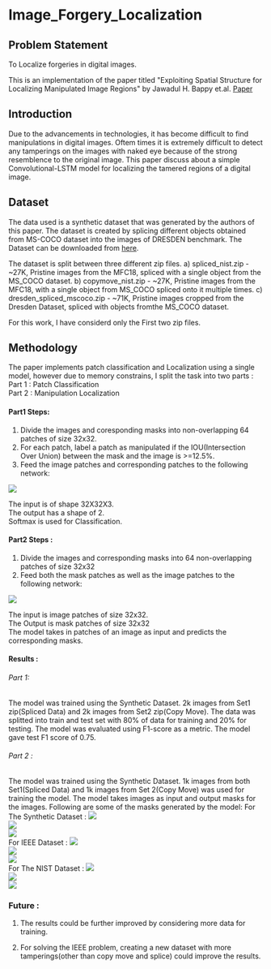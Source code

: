 # Image_Forgery_Localization


## Problem Statement
To Localize forgeries in digital images.

This is an implementation of the paper titled "Exploiting Spatial Structure for Localizing Manipulated Image Regions" by Jawadul H. Bappy et.al. [Paper](https://vcg.engr.ucr.edu/sites/g/files/rcwecm2661/files/2019-02/iccv_jawad.pdf)

## Introduction 

Due to the advancements in technologies, it has become difficult to find manipulations in digital images. Oftem times it is extremely difficult to detect any tamperings on the images with naked eye because of the strong resemblence to the original image. This paper discuss about a simple Convolutional-LSTM model for localizing the tamered regions of a digital image.

## Dataset

The data used is a synthetic dataset that was generated by the authors of this paper. The dataset is created by splicing different objects obtained from MS-COCO dataset into the images of DRESDEN benchmark. The Dataset can be downloaded from [here](https://www.dropbox.com/sh/palus3sq4zvdky0/AACu3s7KA5Fhr_BJUeDOxnTLa?dl=0). 

The dataset is split between three different zip files.
a) spliced_nist.zip - ~27K, Pristine images from the MFC18, spliced with a single object from the MS_COCO dataset.
b) copymove_nist.zip - ~27K, Pristine images from the MFC18, with a single object from MS_COCO spliced onto it multiple times.
c) dresden_spliced_mscoco.zip - ~71K, Pristine images cropped from the Dresden Dataset, spliced with objects fromthe MS_COCO    dataset.

For this work, I have considerd only the First two zip files.

## Methodology

The paper implements patch classification and Localization using a single model, however due to memory constrains, I split the task into two parts : <br/>
Part 1 : Patch Classification <br/>
Part 2 : Manipulation Localization

#### Part1 Steps:
1) Divide the images and coresponding masks into non-overlapping 64 patches of size 32x32.<br/>
2) For each patch, label a patch as manipulated if the IOU(Intersection Over Union) between the mask and the image is >=12.5%.<br/>
3) Feed the image patches and corresponding patches to the following network:
  
  ![](https://github.com/bitmask93/Image_Forgery_Localization/blob/master/patch_classification.png)

  The input is of shape 32X32X3.<br/>
  The output has a shape of 2.<br/>
  Softmax is used for Classification.<br/>
  
#### Part2 Steps :
1) Divide the images and corresponding masks into 64 non-overlapping patches of size 32x32 <br/>
2) Feed both the mask patches as well as the image patches to the following network:

  ![](https://github.com/bitmask93/Image_Forgery_Localization/blob/master/mask_prediction.png)

  The input is image patches of size 32x32.<br/>
  The Output is mask patches of size 32x32 <br/>
  The model takes in patches of an image as input and predicts the corresponding masks.<br/>

#### Results : 
###### Part 1:
  The model was trained using the Synthetic Dataset. 2k images from Set1 zip(Spliced Data) and 2k images from Set2 zip(Copy Move). The data was splitted into train and test set with 80% of data for training and 20% for testing. The model was evaluated using F1-score as a metric. The model gave test F1 score of 0.75. 
  
###### Part 2 : 
  The model was trained using the Synthetic Dataset. 1k images from both Set1(Spliced Data) and 1k images from Set 2(Copy Move) was used for training the model. The model takes images as input and output masks for the images. Following are some of the masks generated by the model:
  For The Synthetic Dataset :
    ![](https://github.com/bitmask93/Image_Forgery_Localization/blob/master/output_mask./Synt1.png)
    </br>
    ![](https://github.com/bitmask93/Image_Forgery_Localization/blob/master/output_mask./Synt2.png)
    </br>
    ![](https://github.com/bitmask93/Image_Forgery_Localization/blob/master/output_mask./Synt3.png)
    </br>
    For IEEE Dataset : 
    ![](https://github.com/bitmask93/Image_Forgery_Localization/blob/master/output_mask./IEEE1.png)
    </br>
    ![](https://github.com/bitmask93/Image_Forgery_Localization/blob/master/output_mask./IEEE2.png)
    </br>
    ![](https://github.com/bitmask93/Image_Forgery_Localization/blob/master/output_mask./IEEE3.png)
    </br>
    For The NIST Dataset :
    ![](https://github.com/bitmask93/Image_Forgery_Localization/blob/master/output_mask./NIST1.png)
    </br>
    ![](https://github.com/bitmask93/Image_Forgery_Localization/blob/master/output_mask./NIST2.png)
    </br>
    ![](https://github.com/bitmask93/Image_Forgery_Localization/blob/master/output_mask./NIST3.png)
    </br>
    
### Future :
1) The results could be further improved by considering more data for training.

2) For solving the IEEE problem, creating a new dataset with more tamperings(other than copy move and splice) could improve the results.


